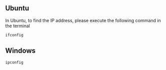 ## Ubuntu
In Ubuntu, to find the IP address, please execute the following command in the terminal
``` bash
ifconfig
```

## Windows
``` CMD
ipconfig
```
